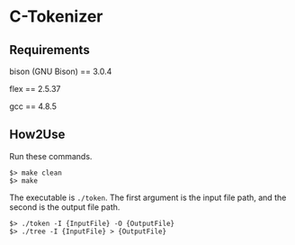 # C-Tokenizer

## Requirements

bison (GNU Bison) == 3.0.4

flex == 2.5.37

gcc == 4.8.5

## How2Use

Run these commands.

```
$> make clean
$> make
```

The executable is ``./token``. The first argument is the input file path, and the second is the output file path.

```
$> ./token -I {InputFile} -O {OutputFile}
$> ./tree -I {InputFile} > {OutputFile}
```
